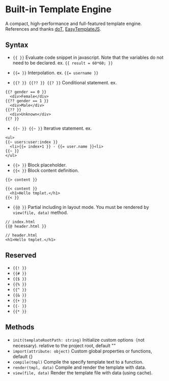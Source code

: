 # Built-in Template Engine

A compact, high-performance and full-featured template engine. References and
thanks [doT](https://github.com/olado/doT),
[EasyTemplateJS](https://github.com/ushelp/EasyTemplateJS).

## Syntax

- `{{ }}` Evaluate code snippet in javascript. Note that the variables do not
  need to be declared. ex. `{{ result = 60*60; }}`

- `{{= }}` Interpolation. ex. `{{= username }}`

- `{{? }} {{?? }} {{? }}` Conditional statement. ex.

```
{{? gender == 0 }}
  <div>Female</div>
{{?? gender == 1 }}
  <div>Male</div>
{{?? }}
  <div>Unknown</div>
{{? }}
```

- `{{~ }} {{~ }}` Iterative statement. ex.

```
<ul>
{{~ users:user:index }}
  <li>{{= index+1 }} - {{= user.name }}<li>
{{~ }}
</ul>
```

- `{{> }}` Block placeholder.
- `{{< }}` Block content definition.

```
{{> content }}

{{< content }}
  <h1>Hello tmplet.</h1>
{{< }}
```

- `{{@ }}` Partial including in layout mode. You must be rendered by
  `view(file, data)` method.

```
// index.html
{{@ header.html }}

// header.html
<h1>Hello tmplet.</h1>
```

## Reserved

- `{{! }}`
- `{{# }}`
- `{{$ }}`
- `{{% }}`
- `{{^ }}`
- `{{& }}`
- `{{+ }}`
- `{{- }}`
- `{{* }}`

## Methods

- `init(templateRootPath: string)` Initialize custom options（not necessary). relative to the project root, default ""
- `import(attribute: object)` Custom global properties or functions, default {}
- `compile(tmpl)` Compile the specify template text to a function.
- `render(tmpl, data)` Compile and render the template with data.
- `view(file, data)` Render the template file with data (using cache).

